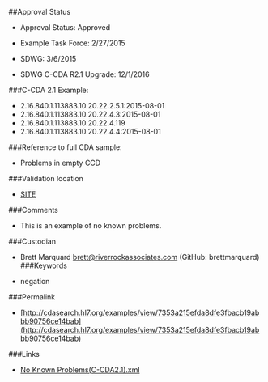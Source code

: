##Approval Status 

* Approval Status: Approved
* Example Task Force: 2/27/2015
* SDWG: 3/6/2015

* SDWG C-CDA R2.1 Upgrade: 12/1/2016    

###C-CDA 2.1 Example:


* 2.16.840.1.113883.10.20.22.2.5.1:2015-08-01
* 2.16.840.1.113883.10.20.22.4.3:2015-08-01
* 2.16.840.1.113883.10.20.22.4.119
* 2.16.840.1.113883.10.20.22.4.4:2015-08-01


###Reference to full CDA sample:
* Problems in empty CCD


###Validation location

* [SITE](https://sitenv.org/sandbox-ccda/ccda-validator)


###Comments

* This is an example of no known problems.

###Custodian

* Brett Marquard brett@riverrockassociates.com (GitHub: brettmarquard)
###Keywords

* negation

###Permalink

* [http://cdasearch.hl7.org/examples/view/7353a215efda8dfe3fbacb19abbb90756ce14bab](http://cdasearch.hl7.org/examples/view/7353a215efda8dfe3fbacb19abbb90756ce14bab)

###Links

* [No Known Problems(C-CDA2.1).xml](https://github.com/HL7/C-CDA-Examples/tree/master/Problems/No%20Known%20Problems/No%20Known%20Problems%28C-CDA2.1%29.xml)
